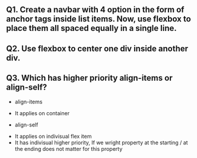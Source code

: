 ## Q1. Create a navbar with 4 option in the form of anchor tags inside list items. Now, use flexbox to place them all spaced equally in a single line.

## Q2. Use flexbox to center one div inside another div.

## Q3. Which has higher priority align-items or align-self?
* align-items
- It applies on container
* align-self
- It applies on indivisual flex item
- It has indivisual higher priority, If we wright property at the starting / at the ending does not matter for this property